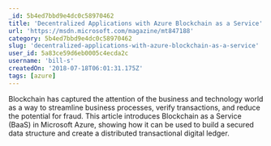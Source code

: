 ```yaml
---
_id: 5b4ed7bbd9e4dc0c58970462
title: 'Decentralized Applications with Azure Blockchain as a Service'
url: 'https://msdn.microsoft.com/magazine/mt847188'
category: 5b4ed7bbd9e4dc0c58970462
slug: 'decentralized-applications-with-azure-blockchain-as-a-service'
user_id: 5a83ce59d6eb0005c4ecda2c
username: 'bill-s'
createdOn: '2018-07-18T06:01:31.175Z'
tags: [azure]
---
```


Blockchain has captured the attention of the business and technology world as a way to streamline business processes, verify transactions, and reduce the potential for fraud. This article introduces Blockchain as a Service (BaaS) in Microsoft Azure, showing how it can be used to build a secured data structure and create a distributed transactional digital ledger.


